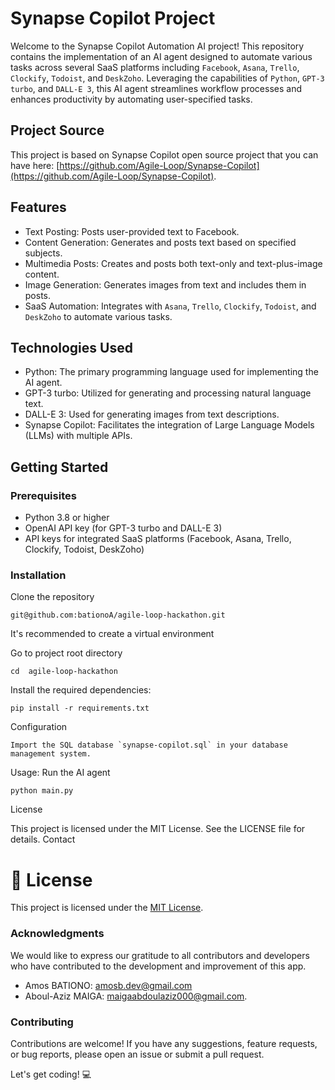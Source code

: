 # **Synapse Copilot Project**

Welcome to the Synapse Copilot Automation AI project! This repository contains the implementation of an AI agent designed to automate various tasks across several SaaS platforms including `Facebook`, `Asana`, `Trello`, `Clockify`, `Todoist`, and `DeskZoho`. 
Leveraging the capabilities of `Python`, `GPT-3 turbo`, and `DALL-E 3`, this AI agent streamlines workflow processes and enhances productivity by automating user-specified tasks.

## Project Source
This project is based on Synapse Copilot open source project that you can have here: [https://github.com/Agile-Loop/Synapse-Copilot](https://github.com/Agile-Loop/Synapse-Copilot).

## Features

* Text Posting: Posts user-provided text to Facebook.
* Content Generation: Generates and posts text based on specified subjects.
* Multimedia Posts: Creates and posts both text-only and text-plus-image content.
* Image Generation: Generates images from text and includes them in posts.
* SaaS Automation: Integrates with `Asana`, `Trello`, `Clockify`, `Todoist`, and `DeskZoho` to automate various tasks.

## Technologies Used

* Python: The primary programming language used for implementing the AI agent. 
* GPT-3 turbo: Utilized for generating and processing natural language text. 
* DALL-E 3: Used for generating images from text descriptions. 
* Synapse Copilot: Facilitates the integration of Large Language Models (LLMs) with multiple APIs.

## Getting Started
### Prerequisites

* Python 3.8 or higher
* OpenAI API key (for GPT-3 turbo and DALL-E 3)
* API keys for integrated SaaS platforms (Facebook, Asana, Trello, Clockify, Todoist, DeskZoho)

### Installation
Clone the repository
```commandline
git@github.com:bationoA/agile-loop-hackathon.git
```

It's recommended to create a virtual environment

Go to project root directory
````commandline
cd  agile-loop-hackathon
````

Install the required dependencies:
```commandline
pip install -r requirements.txt
```

Configuration

    Import the SQL database `synapse-copilot.sql` in your database management system.

Usage: Run the AI agent
```commandline
python main.py
```


License

This project is licensed under the MIT License. See the LICENSE file for details.
Contact

# 📝 License
This project is licensed under the [MIT License](LICENSE).

### Acknowledgments

We would like to express our gratitude to all contributors and developers who have contributed to the development and improvement of this app.
* Amos BATIONO: [amosb.dev@gmail.com](mailto:amosb.dev@gmail.com) 
* Aboul-Aziz MAIGA: [maigaabdoulaziz000@gmail.com](mailto:maigaabdoulaziz000@gmail.com).

### Contributing
Contributions are welcome! If you have any suggestions, feature requests, or bug reports, please open an issue or submit a pull request.


Let's get coding! 💻
